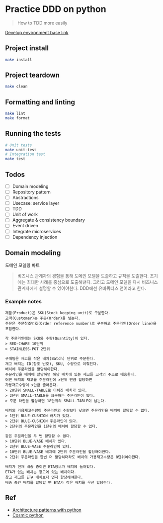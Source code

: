 # Practice DDD on python

> How to TDD more easily

[Develop environment base link](https://gist.github.com/1eedaegon/cc23648cd2f92331c3f748be9cac4f03)

## Project install
```sh
make install
```

## Project teardown
```sh
make clean
```
## Formatting and linting
```sh
make lint
make format
```

## Running the tests
```sh
# Unit tests
make unit-test
# Integration test
make test
```
## Todos

- [ ] Domain modeling
- [ ] Repository pattern
- [ ] Abstractions
- [ ] Usecase: service layer
- [ ] TDD
- [ ] Unit of work
- [ ] Aggregate & consistency boundary
- [ ] Event driven
- [ ] Integrate microservices
- [ ] Dependency injection

## Domain modeling
도메인 모델링 파트
> 비즈니스 관계자의 경험을 통해 도메인 모델을 도출하고 규칙을 도출한다. 초기에는 최대한 사례를 중심으로 도출해낸다. 그리고 도메인 모델을 다시 비즈니스 관계자에게 설명할 수 있어야한다.
> DDD에선 유비쿼터스 언어라고 한다.

### Example notes
```
제품(Product)은 SKU(Stock keeping unit)로 구분한다.
고객(Customer)는 주문(Order)을 넣는다.
주문은 주문참조번호(Order reference number)로 구분하고 주문라인(Order line)을 포함한다.

각 주문라인에는 SKU와 수량(Quantity)이 있다.
> RED-CHARE 10단위
> STAINLESS-POT 2단위 

구매팀은 재고를 작은 배치(Batch) 단위로 주문한다.
재고 배치는 ID(참조 번호), SKU, 수량으로 이뤄진다.
배치에 주문라인을 할당해야한다.
주문라인을 배치에 할당하면 해당 배치에 있는 재고를 고객의 주소로 배송한다.
어떤 배치의 재고를 주문라인에 x단위 만큼 할당하면
가용재고수량이 x만큼 줄어든다.
> 20단위 SMALL-TABLE로 이뤄진 배치가 있다.
> 2단위 SMALL-TABLE을 요구하는 주문라인이 있다.
> 주문 라인을 할당하면 18단위의 SMALL-TABLE이 남는다.

배치의 가용재고수량이 주문라인의 수량보다 낮으면 주문라인을 배치에 할당할 수 없다.
> 1단위 BLUE-CUSHION 배치가 있다.
> 2단위 BLUE-CUSHION 주문라인이 있다.
> 2단위의 주문라인을 1단위의 배치에 할당할 수 없다.

같은 주문라인을 두 번 할당할 수 없다.
> 10단위 BLUE-VASE 배치가 있다.
> 2단위 BLUE-VASE 주문라인이 있다.
> 10단위 BLUE-VASE 배치에 2단위 주문라인을 할당해야한다.
> 2단위 주문라인을 한번 더 할당하더라도 배치의 가용재고수량은 8단위여야한다.

배치가 현재 배송 중이면 ETA정보가 배치에 들어있다.
ETA가 없는 배치는 창고에 있는 배치이다.
창고 재고를 ETA 배치보다 먼저 할당해야한다.
배송 중인 배치를 할당할 땐 ETA가 작은 배치를 우선 할당한다.

```

## Ref
- [Architecture patterns with python](https://www.amazon.com/Architecture-Patterns-Python-Domain-Driven-Microservices/dp/1492052205)
- [Cosmic python](https://www.cosmicpython.com/)
